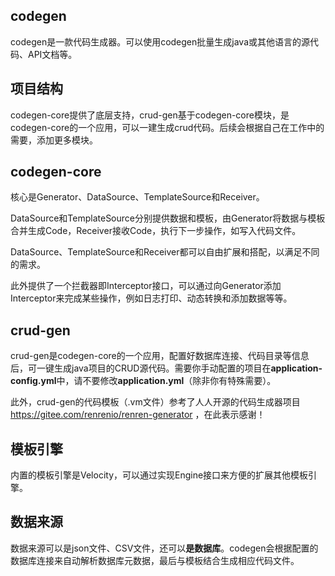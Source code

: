 ## codegen

codegen是一款代码生成器。可以使用codegen批量生成java或其他语言的源代码、API文档等。

## 项目结构
codegen-core提供了底层支持，crud-gen基于codegen-core模块，是codegen-core的一个应用，可以一建生成crud代码。后续会根据自己在工作中的需要，添加更多模块。

## codegen-core
核心是Generator、DataSource、TemplateSource和Receiver。

DataSource和TemplateSource分别提供数据和模板，由Generator将数据与模板合并生成Code，Receiver接收Code，执行下一步操作，如写入代码文件。

DataSource、TemplateSource和Receiver都可以自由扩展和搭配，以满足不同的需求。

此外提供了一个拦截器即Interceptor接口，可以通过向Generator添加Interceptor来完成某些操作，例如日志打印、动态转换和添加数据等等。

## crud-gen
crud-gen是codegen-core的一个应用，配置好数据库连接、代码目录等信息后，可一键生成java项目的CRUD源代码。需要你手动配置的项目在**application-config.yml**中，请不要修改**application.yml**（除非你有特殊需要）。

此外，crud-gen的代码模板（.vm文件）参考了人人开源的代码生成器项目 https://gitee.com/renrenio/renren-generator ，在此表示感谢！

## 模板引擎

内置的模板引擎是Velocity，可以通过实现Engine接口来方便的扩展其他模板引擎。

## 数据来源
数据来源可以是json文件、CSV文件，还可以**是数据库**。codegen会根据配置的数据库连接来自动解析数据库元数据，最后与模板结合生成相应代码文件。

